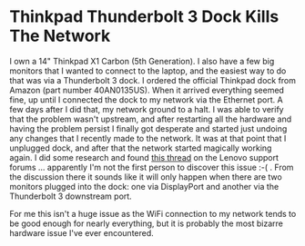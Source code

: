 # Thinkpad Thunderbolt 3 Dock Kills The Network

I own a 14" Thinkpad X1 Carbon (5th Generation).  I also have a few big monitors that I wanted to connect to the laptop, and the easiest way to do that was via a Thunderbolt 3 dock.  I ordered the official Thinkpad dock from Amazon (part number 40AN0135US).  When it arrived everything seemed fine, up until I connected the dock to my network via the Ethernet port.  A few days after I did that, my network ground to a halt.  I was able to verify that the problem wasn't upstream, and after restarting all the hardware and having the problem persist I finally got desperate and started just undoing any changes that I recently made to the network.  It was at that point that I unplugged dock, and after that the network started magically working again.  I did some research and found [this thread](https://forums.lenovo.com/t5/Displays-Options-and-Accessories/Thunderbolt-3-dock-40AC-kills-the-network/td-p/4451292) on the Lenovo support forums ... apparently I'm not the first person to discover this issue :-( .  From the discussion there it sounds like it will only happen when there are two monitors plugged into the dock: one via DisplayPort and another via the Thunderbolt 3 downstream port.

For me this isn't a huge issue as the WiFi connection to my network tends to be good enough for nearly everything, but it is probably the most bizarre hardware issue I've ever encountered. 
